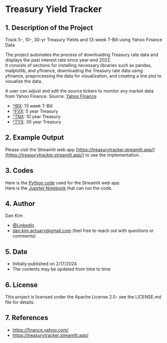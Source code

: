 # Treasury Yield Tracker
## 1. Description of the Project
Track 5-, 10-, 30-yr Treasury Yields and 13-week T-Bill using Yahoo Finance Data

The project automates the process of downloading Treasury rate data and displays the past interest rate since year-end 2022.  
It consists of sections for installing necessary libraries such as pandas, matplotlib, and yfinance, downloading the Treasury rate data using yfinance, preprocessing the data for visualization, and creating a line plot to visualize the data.

A user can adjust and edit the source tickers to monitor any market data from Yahoo Finance.
Source: [Yahoo Finance](https://finance.yahoo.com/)
- [^IRX](https://finance.yahoo.com/quote/%5EIRX/history): 13 week T-Bill
- [^FVX](https://finance.yahoo.com/quote/%5EFVX/history): 5 year Treasury
- [^TNX](https://finance.yahoo.com/quote/%5ETNX/history): 10 year Treasury
- [^TYX](https://finance.yahoo.com/quote/%5ETYX/history): 30 year Treasury

## 2. Example Output

Please visit the Streamlit web app [https://treasurytracker.streamlit.app/](https://treasurytracker.streamlit.app/) to see the implementation.

## 3. Codes

Here is the [Python code](code/TreasuryTrackerStreamlitApp.py) used for the Streamlit web app.  
Here is the [Jupyter Notebook](code/TreasuryYieldTracker.ipynb) that can run the code. 

## 4. Author
Dan Kim 

- [@LinkedIn](https://www.linkedin.com/in/dan-kim-4aaa4b36/)
- dan.kim.actuary@gmail.com (feel free to reach out with questions or comments)

## 5. Date
- Initially published on 2/17/2024
- The contents may be updated from time to time
  
## 6. License
This project is licensed under the Apache License 2.0- see the LICENSE.md file for details.

## 7. References
- https://finance.yahoo.com/
- https://treasurytracker.streamlit.app/
